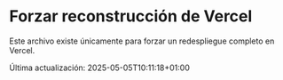# Forzar reconstrucción de Vercel

Este archivo existe únicamente para forzar un redespliegue completo en Vercel.

Última actualización: 2025-05-05T10:11:18+01:00
